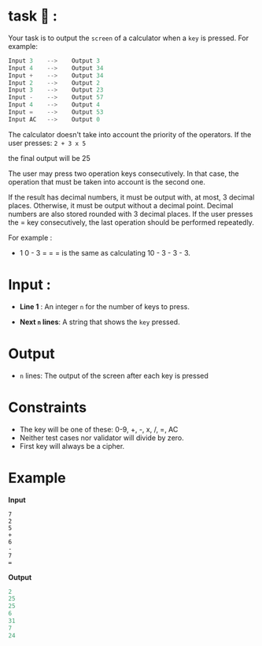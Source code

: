 # task 🎯 : 
Your task is to output the `screen` of a calculator when a `key` is pressed. For example:

```python
Input 3    -->    Output 3
Input 4    -->    Output 34
Input +    -->    Output 34
Input 2    -->    Output 2
Input 3    -->    Output 23
Input -    -->    Output 57
Input 4    -->    Output 4
Input =    -->    Output 53
Input AC   -->    Output 0
```



The calculator doesn't take into account the priority of the operators. If the user presses:
```2 + 3 x 5```

the final output will be 25

The user may press two operation keys consecutively. In that case, the operation that must be taken into account is the second one.

If the result has decimal numbers, it must be output with, at most, 3 decimal places. Otherwise, it must be output without a decimal point. Decimal numbers are also stored rounded with 3 decimal places.
If the user presses the = key consecutively, the last operation should be performed repeatedly. 

For example : 
-  1 0 - 3 = = = is the same as calculating 10 - 3 - 3 - 3.

# Input : 
- **Line 1** : An integer `n` for the number of keys to press.

- **Next `n` lines**: A string that shows the `key` pressed.
# Output
- `n` lines: The output of the screen after each key is pressed
# Constraints
- The key will be one of these: 0-9, +, -, x, /, =, AC
- Neither test cases nor validator will divide by zero.
- First key will always be a cipher.
# Example

**Input**
```
7
2
5
+
6
-
7
=
```
**Output**
```python
2
25
25
6
31
7
24
```
